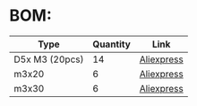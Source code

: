 # BOM:
| Type | Quantity | Link |
| --- | --- | --- |
| D5x M3 (20pcs) | 14 | [Aliexpress](https://www.aliexpress.us/item/3256805776299657.html) |
| m3x20 | 6 | [Aliexpress](https://www.aliexpress.us/item/2251832625574286.html) |
| m3x30 | 6 | [Aliexpress](https://www.aliexpress.us/item/2251832625574286.html) |

